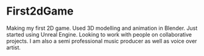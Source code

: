 # First2dGame
Making my first 2D game. Used 3D modelling and animation in Blender. Just started using Unreal Engine. Looking to work with people on collaborative projects. I am also a semi professional music producer as well as voice over artist. 
